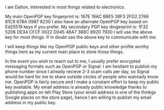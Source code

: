 I am Dalton, interested in most things related to electronics.

My main OpenPGP key fingerprint is: 167E 19AC B8E5 38F3 2FD2  2766 81C9 678A 0987 8230
I also have an alternate OpenPGP key based on Ed25519 keys if you prefer.
My secondary PGP key dingerprint is: 1F32 5206 DE34 CFCF 0022  D045 48A7 3B8C 8920 7930
I will use the above key for most things. If in doubt use the above key to communicate with me. 

I will keep things like my OpenPGP public keys and other profile worthy things here as my current main
place to store those things.

In the event you wish to reach out to me, I usually prefer encrypted messaging formats such as OpenPGP
or Signal. I am hesitant to publish my phone number since I already recieve 2-3 scam calls per day, so
Signal would be hard for me to share outside circles of people who walready know me. OpenPGP is fairly
secure and I make a constant effort to keep my public key available. My email address is already public
knowledge thanks to publishing apps on teh Play Store (your email address is one of the thinkgs Google
places on the store page), hence I am willing to publish my email address in my public key.
